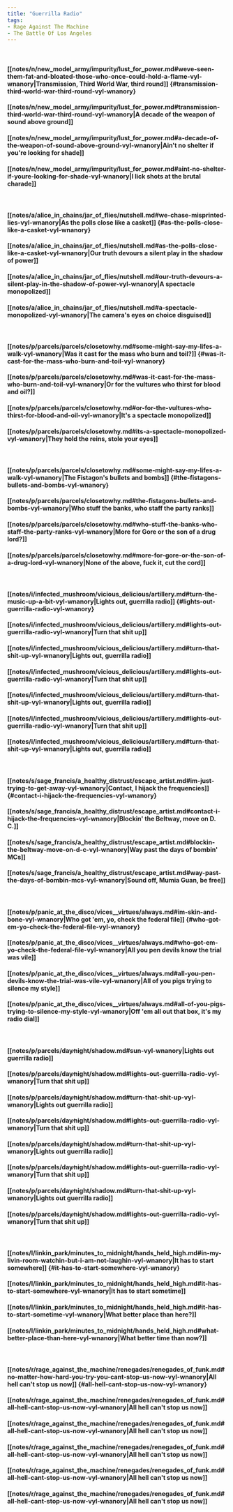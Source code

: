 ```yaml
---
title: "Guerrilla Radio"
tags:
- Rage Against The Machine
- The Battle Of Los Angeles
---
```

&nbsp;
#### [[notes/n/new_model_army/impurity/lust_for_power.md#weve-seen-them-fat-and-bloated-those-who-once-could-hold-a-flame-vyl-wnanory|Transmission, Third World War, third round]] {#transmission-third-world-war-third-round-vyl-wnanory}
#### [[notes/n/new_model_army/impurity/lust_for_power.md#transmission-third-world-war-third-round-vyl-wnanory|A decade of the weapon of sound above ground]]
#### [[notes/n/new_model_army/impurity/lust_for_power.md#a-decade-of-the-weapon-of-sound-above-ground-vyl-wnanory|Ain't no shelter if you're looking for shade]]
#### [[notes/n/new_model_army/impurity/lust_for_power.md#aint-no-shelter-if-youre-looking-for-shade-vyl-wnanory|I lick shots at the brutal charade]]
&nbsp;
#### [[notes/a/alice_in_chains/jar_of_flies/nutshell.md#we-chase-misprinted-lies-vyl-wnanory|As the polls close like a casket]] {#as-the-polls-close-like-a-casket-vyl-wnanory}
#### [[notes/a/alice_in_chains/jar_of_flies/nutshell.md#as-the-polls-close-like-a-casket-vyl-wnanory|Our truth devours a silent play in the shadow of power]]
#### [[notes/a/alice_in_chains/jar_of_flies/nutshell.md#our-truth-devours-a-silent-play-in-the-shadow-of-power-vyl-wnanory|A spectacle monopolized]]
#### [[notes/a/alice_in_chains/jar_of_flies/nutshell.md#a-spectacle-monopolized-vyl-wnanory|The camera's eyes on choice disguised]]
&nbsp;
#### [[notes/p/parcels/parcels/closetowhy.md#some-might-say-my-lifes-a-walk-vyl-wnanory|Was it cast for the mass who burn and toil?]] {#was-it-cast-for-the-mass-who-burn-and-toil-vyl-wnanory}
#### [[notes/p/parcels/parcels/closetowhy.md#was-it-cast-for-the-mass-who-burn-and-toil-vyl-wnanory|Or for the vultures who thirst for blood and oil?]]
#### [[notes/p/parcels/parcels/closetowhy.md#or-for-the-vultures-who-thirst-for-blood-and-oil-vyl-wnanory|It's a spectacle monopolized]]
#### [[notes/p/parcels/parcels/closetowhy.md#its-a-spectacle-monopolized-vyl-wnanory|They hold the reins, stole your eyes]]
&nbsp;
#### [[notes/p/parcels/parcels/closetowhy.md#some-might-say-my-lifes-a-walk-vyl-wnanory|The Fistagon's bullets and bombs]] {#the-fistagons-bullets-and-bombs-vyl-wnanory}
#### [[notes/p/parcels/parcels/closetowhy.md#the-fistagons-bullets-and-bombs-vyl-wnanory|Who stuff the banks, who staff the party ranks]]
#### [[notes/p/parcels/parcels/closetowhy.md#who-stuff-the-banks-who-staff-the-party-ranks-vyl-wnanory|More for Gore or the son of a drug lord?]]
#### [[notes/p/parcels/parcels/closetowhy.md#more-for-gore-or-the-son-of-a-drug-lord-vyl-wnanory|None of the above, fuck it, cut the cord]]
&nbsp;
#### [[notes/i/infected_mushroom/vicious_delicious/artillery.md#turn-the-music-up-a-bit-vyl-wnanory|Lights out, guerrilla radio]] {#lights-out-guerrilla-radio-vyl-wnanory}
#### [[notes/i/infected_mushroom/vicious_delicious/artillery.md#lights-out-guerrilla-radio-vyl-wnanory|Turn that shit up]]
#### [[notes/i/infected_mushroom/vicious_delicious/artillery.md#turn-that-shit-up-vyl-wnanory|Lights out, guerrilla radio]]
#### [[notes/i/infected_mushroom/vicious_delicious/artillery.md#lights-out-guerrilla-radio-vyl-wnanory|Turn that shit up]]
#### [[notes/i/infected_mushroom/vicious_delicious/artillery.md#turn-that-shit-up-vyl-wnanory|Lights out, guerrilla radio]]
#### [[notes/i/infected_mushroom/vicious_delicious/artillery.md#lights-out-guerrilla-radio-vyl-wnanory|Turn that shit up]]
#### [[notes/i/infected_mushroom/vicious_delicious/artillery.md#turn-that-shit-up-vyl-wnanory|Lights out, guerrilla radio]]
&nbsp;
#### [[notes/s/sage_francis/a_healthy_distrust/escape_artist.md#im-just-trying-to-get-away-vyl-wnanory|Contact, I hijack the frequencies]] {#contact-i-hijack-the-frequencies-vyl-wnanory}
#### [[notes/s/sage_francis/a_healthy_distrust/escape_artist.md#contact-i-hijack-the-frequencies-vyl-wnanory|Blockin' the Beltway, move on D. C.]]
#### [[notes/s/sage_francis/a_healthy_distrust/escape_artist.md#blockin-the-beltway-move-on-d-c-vyl-wnanory|Way past the days of bombin' MCs]]
#### [[notes/s/sage_francis/a_healthy_distrust/escape_artist.md#way-past-the-days-of-bombin-mcs-vyl-wnanory|Sound off, Mumia Guan, be free]]
&nbsp;
#### [[notes/p/panic_at_the_disco/vices__virtues/always.md#im-skin-and-bone-vyl-wnanory|Who got 'em, yo, check the federal file]] {#who-got-em-yo-check-the-federal-file-vyl-wnanory}
#### [[notes/p/panic_at_the_disco/vices__virtues/always.md#who-got-em-yo-check-the-federal-file-vyl-wnanory|All you pen devils know the trial was vile]]
#### [[notes/p/panic_at_the_disco/vices__virtues/always.md#all-you-pen-devils-know-the-trial-was-vile-vyl-wnanory|All of you pigs trying to silence my style]]
#### [[notes/p/panic_at_the_disco/vices__virtues/always.md#all-of-you-pigs-trying-to-silence-my-style-vyl-wnanory|Off 'em all out that box, it's my radio dial]]
&nbsp;
#### [[notes/p/parcels/day∕night/shadow.md#sun-vyl-wnanory|Lights out guerrilla radio]]
#### [[notes/p/parcels/day∕night/shadow.md#lights-out-guerrilla-radio-vyl-wnanory|Turn that shit up]]
#### [[notes/p/parcels/day∕night/shadow.md#turn-that-shit-up-vyl-wnanory|Lights out guerrilla radio]]
#### [[notes/p/parcels/day∕night/shadow.md#lights-out-guerrilla-radio-vyl-wnanory|Turn that shit up]]
#### [[notes/p/parcels/day∕night/shadow.md#turn-that-shit-up-vyl-wnanory|Lights out guerrilla radio]]
#### [[notes/p/parcels/day∕night/shadow.md#lights-out-guerrilla-radio-vyl-wnanory|Turn that shit up]]
#### [[notes/p/parcels/day∕night/shadow.md#turn-that-shit-up-vyl-wnanory|Lights out guerrilla radio]]
#### [[notes/p/parcels/day∕night/shadow.md#lights-out-guerrilla-radio-vyl-wnanory|Turn that shit up]]
&nbsp;
#### [[notes/l/linkin_park/minutes_to_midnight/hands_held_high.md#in-my-livin-room-watchin-but-i-am-not-laughin-vyl-wnanory|It has to start somewhere]] {#it-has-to-start-somewhere-vyl-wnanory}
#### [[notes/l/linkin_park/minutes_to_midnight/hands_held_high.md#it-has-to-start-somewhere-vyl-wnanory|It has to start sometime]]
#### [[notes/l/linkin_park/minutes_to_midnight/hands_held_high.md#it-has-to-start-sometime-vyl-wnanory|What better place than here?]]
#### [[notes/l/linkin_park/minutes_to_midnight/hands_held_high.md#what-better-place-than-here-vyl-wnanory|What better time than now?]]
&nbsp;
#### [[notes/r/rage_against_the_machine/renegades/renegades_of_funk.md#no-matter-how-hard-you-try-you-cant-stop-us-now-vyl-wnanory|All hell can't stop us now]] {#all-hell-cant-stop-us-now-vyl-wnanory}
#### [[notes/r/rage_against_the_machine/renegades/renegades_of_funk.md#all-hell-cant-stop-us-now-vyl-wnanory|All hell can't stop us now]]
#### [[notes/r/rage_against_the_machine/renegades/renegades_of_funk.md#all-hell-cant-stop-us-now-vyl-wnanory|All hell can't stop us now]]
#### [[notes/r/rage_against_the_machine/renegades/renegades_of_funk.md#all-hell-cant-stop-us-now-vyl-wnanory|All hell can't stop us now]]
#### [[notes/r/rage_against_the_machine/renegades/renegades_of_funk.md#all-hell-cant-stop-us-now-vyl-wnanory|All hell can't stop us now]]
#### [[notes/r/rage_against_the_machine/renegades/renegades_of_funk.md#all-hell-cant-stop-us-now-vyl-wnanory|All hell can't stop us now]]
